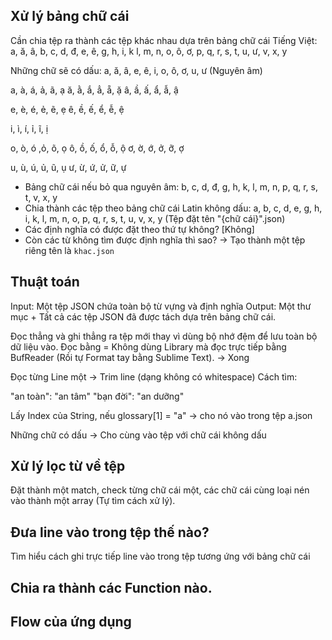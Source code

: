 ## Xử lý bảng chữ cái
Cần chia tệp ra thành các tệp khác nhau dựa trên bảng chữ cái Tiếng Việt: a, ă, â, b, c, d, đ, e, ê, g, h, i, k l, m, n, o, ô, ơ, p, q, r, s, t, u, ư, v, x, y

Những chữ sẽ có dấu: a, ă, â, e, ê, i, o, ô, ơ, u, ư (Nguyên âm)

a, à, á, ả, ã, ạ
ă, ằ, ắ, ẳ, ẵ, ặ
â, ầ, ấ, ẩ, ẫ, ậ

e, è, é, ẻ, ẽ, ẹ
ê, ề, ế, ể, ễ, ệ

i, ì, í, ỉ, ĩ, ị

o, ò, ó ,ỏ, õ, ọ
ô, ồ, ố, ổ, ỗ, ộ
ơ, ờ, ớ, ở, ỡ, ợ

u, ù, ú, ủ, ũ, ụ
ư, ừ, ứ, ử, ữ, ự

- Bảng chữ cái nếu bỏ qua nguyên âm: b, c, d, đ, g, h, k, l, m, n, p, q, r, s, t, v, x, y
- Chia thành các tệp theo bảng chữ cái Latin không dấu: a, b, c, d, e, g, h, i, k, l, m, n, o, p, q, r, s, t, u, v, x, y (Tệp đặt tên "{chữ cái}".json)
- Các định nghĩa có được đặt theo thứ tự không? [Không]
- Còn các từ không tìm được định nghĩa thì sao? -> Tạo thành một tệp riêng tên là `khac.json`

## Thuật toán

Input: Một tệp JSON chứa toàn bộ từ vựng và định nghĩa 
Output: Một thư mục + Tất cả các tệp JSON đã được tách dựa trên bảng chữ cái.

Đọc thẳng và ghi thẳng ra tệp mới thay vì dùng bộ nhớ đệm để lưu toàn bộ dữ liệu vào.
Đọc bằng = Không dùng Library mà đọc trực tiếp bằng BufReader (Rồi tự Format tay bằng Sublime Text). -> Xong

Đọc từng Line một -> Trim line (dạng không có whitespace)
Cách tìm:

"an toàn": "an tâm"
"bạn đời": "an dưỡng"

Lấy Index của String, nếu glossary[1] = "a" -> cho nó vào trong tệp a.json

Những chữ có dấu -> Cho cùng vào tệp với chữ cái không dấu

## Xử lý lọc từ về tệp
Đặt thành một match, check từng chữ cái một, các chữ cái cùng loại nén vào thành một array (Tự tìm cách xử lý).

## Đưa line vào trong tệp thế nào?
Tìm hiểu cách ghi trực tiếp line vào trong tệp tương ứng với bảng chữ cái

## Chia ra thành các Function nào.

## Flow của ứng dụng 


